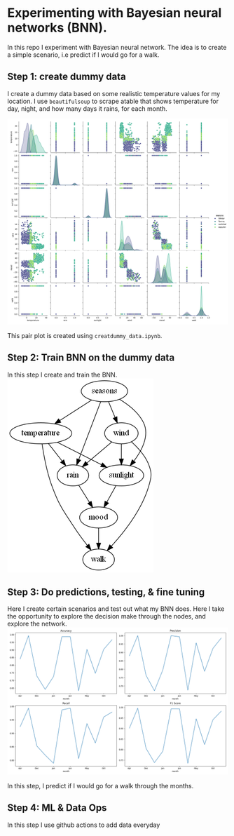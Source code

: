 # Experimenting with Bayesian neural networks (BNN).

In this repo I experiment with Bayesian neural network. The idea is to create a simple scenario, i.e predict if I would go for a walk. 


## Step 1: create dummy data
I create a dummy data based on some realistic temperature values for my location. I use `beautifulsoup` to scrape atable that shows temperature for day, night, and how many days it rains, for each month.


![Pairs Plot of Dummy Data](./images/pairs_plot_seasons.png)

This pair plot is created using `creatdummy_data.ipynb`.

## Step 2: Train BNN on the dummy data
In this step I create and train the BNN.
![Model 1 Bayesian Neural Network](./images/model_1_bn.png)

## Step 3: Do predictions, testing, & fine tuning
Here I create certain scenarios and test out what my BNN does.
Here I take the opportunity to explore the decision make through the nodes, and explore the network.
![Predictions of Walks Through the Months](./images/pred_walk_months.png)

In this step, I predict if I would go for a walk through the months.

## Step 4: ML & Data Ops
In this step I use github actions to add data everyday